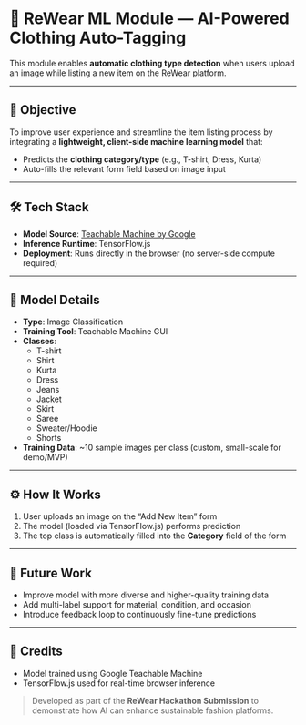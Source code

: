 # 🧠 ReWear ML Module — AI-Powered Clothing Auto-Tagging

This module enables **automatic clothing type detection** when users upload an image while listing a new item on the ReWear platform.

---

## 🎯 Objective

To improve user experience and streamline the item listing process by integrating a **lightweight, client-side machine learning model** that:

- Predicts the **clothing category/type** (e.g., T-shirt, Dress, Kurta)
- Auto-fills the relevant form field based on image input

---

## 🛠️ Tech Stack

- **Model Source**: [Teachable Machine by Google](https://teachablemachine.withgoogle.com/)
- **Inference Runtime**: TensorFlow.js
- **Deployment**: Runs directly in the browser (no server-side compute required)

---

## 🧪 Model Details

- **Type**: Image Classification  
- **Training Tool**: Teachable Machine GUI  
- **Classes**:
  - T-shirt  
  - Shirt  
  - Kurta  
  - Dress  
  - Jeans  
  - Jacket  
  - Skirt  
  - Saree  
  - Sweater/Hoodie  
  - Shorts  
- **Training Data**: ~10 sample images per class (custom, small-scale for demo/MVP)

---

## ⚙️ How It Works

1. User uploads an image on the “Add New Item” form  
2. The model (loaded via TensorFlow.js) performs prediction  
3. The top class is automatically filled into the **Category** field of the form  

---

## 🔮 Future Work

- Improve model with more diverse and higher-quality training data  
- Add multi-label support for material, condition, and occasion  
- Introduce feedback loop to continuously fine-tune predictions

---

## 🙌 Credits

- Model trained using Google Teachable Machine  
- TensorFlow.js used for real-time browser inference

> Developed as part of the **ReWear Hackathon Submission** to demonstrate how AI can enhance sustainable fashion platforms.
